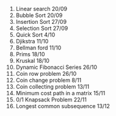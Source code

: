1. Linear search  20/09
2. Bubble Sort 20/09
3. Insertion Sort 27/09
4.  Selection Sort 27/09
5.  Quick Sort 4/10
6.  Djikstra 11/10
7.  Bellman ford 11/10
8.  Prims 18/10
9.  Kruskal 18/10
10.  Dynamic Fibonacci Series 26/10
11.  Coin row problem 26/10 
12.  Coin change problem 8/11
13.  Coin collecting problem 13/11
14.  Minimum cost path in a matrix 15/11
15.  0/1 Knapsack Problem 22/11
16.  Longest common subsequence 13/12 